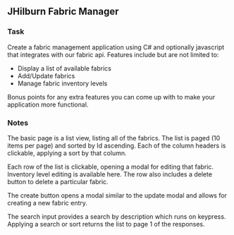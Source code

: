 ## JHilburn Fabric Manager 

### Task
Create a fabric management application using C# and optionally javascript that integrates with our fabric api. Features include but are not limited to:

* Display a list of available fabrics
* Add/Update fabrics
* Manage fabric inventory levels

Bonus points for any extra features you can come up with to make your application more functional.


### Notes

The basic page is a list view, listing all of the fabrics.  The list is paged (10 items per page) and sorted by Id ascending.  Each of the column headers is clickable, applying a sort by that column.  

Each row of the list is clickable, opening a modal for editing that fabric.  Inventory level editing is available here.  The row also includes a delete button to delete a particular fabric.

The create button opens a modal similar to the update modal and allows for creating a new fabric entry.

The search input provides a search by description which runs on keypress. Applying a search or sort returns the list to page 1 of the responses.

